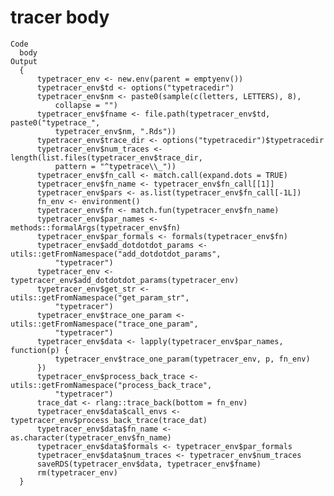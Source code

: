 # tracer body

    Code
      body
    Output
      {
          typetracer_env <- new.env(parent = emptyenv())
          typetracer_env$td <- options("typetracedir")
          typetracer_env$nm <- paste0(sample(c(letters, LETTERS), 8), 
              collapse = "")
          typetracer_env$fname <- file.path(typetracer_env$td, paste0("typetrace_", 
              typetracer_env$nm, ".Rds"))
          typetracer_env$trace_dir <- options("typetracedir")$typetracedir
          typetracer_env$num_traces <- length(list.files(typetracer_env$trace_dir, 
              pattern = "^typetrace\\_"))
          typetracer_env$fn_call <- match.call(expand.dots = TRUE)
          typetracer_env$fn_name <- typetracer_env$fn_call[[1]]
          typetracer_env$pars <- as.list(typetracer_env$fn_call[-1L])
          fn_env <- environment()
          typetracer_env$fn <- match.fun(typetracer_env$fn_name)
          typetracer_env$par_names <- methods::formalArgs(typetracer_env$fn)
          typetracer_env$par_formals <- formals(typetracer_env$fn)
          typetracer_env$add_dotdotdot_params <- utils::getFromNamespace("add_dotdotdot_params", 
              "typetracer")
          typetracer_env <- typetracer_env$add_dotdotdot_params(typetracer_env)
          typetracer_env$get_str <- utils::getFromNamespace("get_param_str", 
              "typetracer")
          typetracer_env$trace_one_param <- utils::getFromNamespace("trace_one_param", 
              "typetracer")
          typetracer_env$data <- lapply(typetracer_env$par_names, function(p) {
              typetracer_env$trace_one_param(typetracer_env, p, fn_env)
          })
          typetracer_env$process_back_trace <- utils::getFromNamespace("process_back_trace", 
              "typetracer")
          trace_dat <- rlang::trace_back(bottom = fn_env)
          typetracer_env$data$call_envs <- typetracer_env$process_back_trace(trace_dat)
          typetracer_env$data$fn_name <- as.character(typetracer_env$fn_name)
          typetracer_env$data$formals <- typetracer_env$par_formals
          typetracer_env$data$num_traces <- typetracer_env$num_traces
          saveRDS(typetracer_env$data, typetracer_env$fname)
          rm(typetracer_env)
      }

